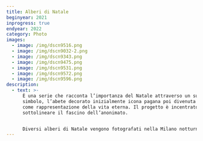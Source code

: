 ```yaml
---
title: Alberi di Natale
beginyear: 2021
inprogress: true
endyear: 2022
category: Photo
images:
  - image: /img/dscn9516.png
  - image: /img/dscn9032-2.png
  - image: /img/dscn9343.png
  - image: /img/dscn9475.png
  - image: /img/dscn9531.png
  - image: /img/dscn9572.png
  - image: /img/dscn9596.png
description:
  - text: >-
      È una serie che racconta l’importanza del Natale attraverso un suo
      simbolo, l’abete decorato inizialmente icona pagana poi divenuta cristiana
      come rappresentazione della vita eterna. Il progetto è incentrato a
      sottolineare il fascino dell’anonimato.


      Diversi alberi di Natale vengono fotografati nella Milano notturna, entrando nei condomini di sconosciuti.
---
```

